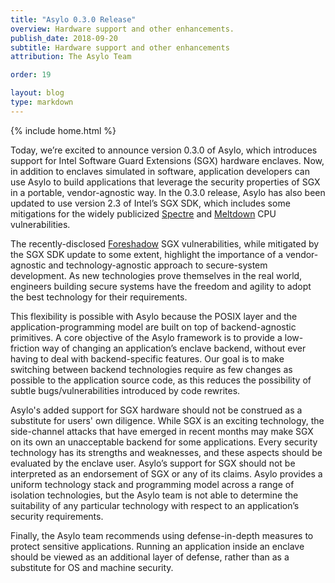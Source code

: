 ```yaml
---
title: "Asylo 0.3.0 Release"
overview: Hardware support and other enhancements.
publish_date: 2018-09-20
subtitle: Hardware support and other enhancements
attribution: The Asylo Team

order: 19

layout: blog
type: markdown
---
```

{% include home.html %}


Today, we’re excited to announce version 0.3.0 of Asylo, which introduces
support for Intel Software Guard Extensions (SGX) hardware enclaves. Now, in
addition to enclaves simulated in software, application developers can use Asylo
to build applications that leverage the security properties of SGX in a
portable, vendor-agnostic way. In the 0.3.0 release, Asylo has also been updated
to use version 2.3 of Intel’s SGX SDK, which includes some mitigations for the
widely publicized
[Spectre](https://en.wikipedia.org/wiki/Spectre_%28security_vulnerability%29)
and
[Meltdown](https://en.wikipedia.org/wiki/Meltdown_%28security_vulnerability%29) CPU vulnerabilities.

The recently-disclosed [Foreshadow](https://foreshadowattack.eu/) SGX
vulnerabilities, while mitigated by the SGX SDK update to some extent, highlight
the importance of a vendor-agnostic and technology-agnostic approach to
secure-system development. As new technologies prove themselves in the real
world, engineers building secure systems have the freedom and agility to adopt
the best technology for their requirements.

This flexibility is possible with Asylo because the POSIX layer and the
application-programming model are built on top of backend-agnostic primitives. A
core objective of the Asylo framework is to provide a low-friction way of
changing an application’s enclave backend, without ever having to deal with
backend-specific features. Our goal is to make switching between backend
technologies require as few changes as possible to the application source code,
as this reduces the possibility of subtle bugs/vulnerabilities introduced by
code rewrites.

Asylo's added support for SGX hardware should not be construed as a substitute
for users' own diligence. While SGX is an exciting technology, the side-channel
attacks that have emerged in recent months may make SGX on its own an
unacceptable backend for some applications. Every security technology has its
strengths and weaknesses, and these aspects should be evaluated by the enclave
user. Asylo’s support for SGX should not be interpreted as an endorsement of SGX
or any of its claims. Asylo provides a uniform technology stack and programming
model across a range of isolation technologies, but the Asylo team is not able
to determine the suitability of any particular technology with respect to an
application’s security requirements.

Finally, the Asylo team recommends using defense-in-depth measures to protect
sensitive applications. Running an application inside an enclave should be
viewed as an additional layer of defense, rather than as a substitute for OS and
machine security.
